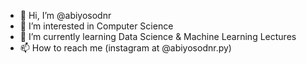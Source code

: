 - 👋 Hi, I’m @abiyosodnr
- 👀 I’m interested in Computer Science
- 🌱 I’m currently learning Data Science & Machine Learning Lectures 
- 📫 How to reach me (instagram at @abiyosodnr.py)

<!---
abiyosodnr/abiyosodnr is a ✨ special ✨ repository because its `README.md` (this file) appears on your GitHub profile.
You can click the Preview link to take a look at your changes.
--->
